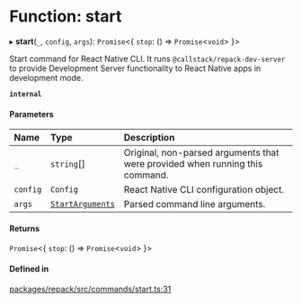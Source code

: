 # Function: start

▸ **start**(`_`, `config`, `args`): `Promise`<{ `stop`: () => `Promise`<`void`\>  }\>

Start command for React Native CLI.
It runs `@callstack/repack-dev-server` to provide Development Server functionality to React Native apps
in development mode.

**`internal`**

#### Parameters

| Name | Type | Description |
| :------ | :------ | :------ |
| `_` | `string`[] | Original, non-parsed arguments that were provided when running this command. |
| `config` | `Config` | React Native CLI configuration object. |
| `args` | [`StartArguments`](../interfaces/StartArguments.md) | Parsed command line arguments. |

#### Returns

`Promise`<{ `stop`: () => `Promise`<`void`\>  }\>

#### Defined in

[packages/repack/src/commands/start.ts:31](https://github.com/callstack/repack/blob/1d9a1bb/packages/repack/src/commands/start.ts#L31)
